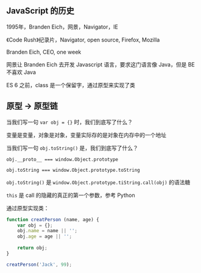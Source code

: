 JavaScript 的历史
---
1995年，Branden Eich，网景，Navigator，IE

《Code Rush》纪录片，Navigator, open source, Firefox, Mozilla

Branden Eich, CEO, one week

网景让 Branden Eich 去开发 Javascript 语言，要求这门语言像 Java，但是 BE 不喜欢 Java

ES 6 之前，class 是一个保留字，通过原型来实现了类

原型 -> 原型链
---
当我们写一句 `var obj = {}` 时，我们到底写了什么？

变量是变量，对象是对象，变量实际存的是对象在内存中的一个地址

当我们写一句 `obj.toString()` 是，我们到底写了什么？

`obj.__proto__ === window.Object.prototype`

`obj.toString === window.Object.prototype.toString`

`obj.toString()` 是 `window.Object.prototype.tiString.call(obj)` 的语法糖

`this` 是 call 的隐藏的真正的第一个参数，参考 Python

通过原型实现类：

```javascript
function creatPerson (name, age) {
    var obj = {};
    obj.name = name || '';
    obj.age = age || '';
    
    return obj;
}

creatPerson('Jack', 99);
```

